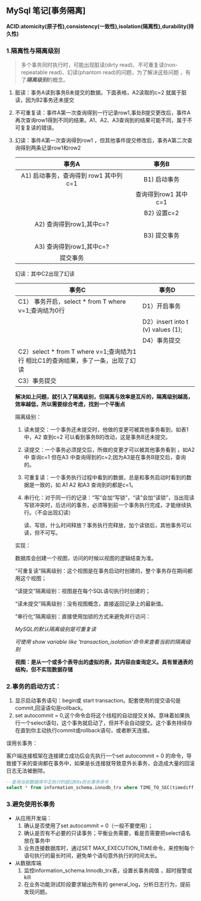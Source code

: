 ## MySql 笔记[事务隔离]

**ACID:atomicity(原子性),consistency(一致性),isolation(隔离性),durability(持久性)**

### 1.隔离性与隔离级别

> 多个事务同时执行时，可能出现脏读(dirty read)、不可重复读(non-repeatable read)、幻读(phantom read)的问题，为了解决这些问题 ，有了***隔离级别***的概念。

1. 脏读：事务A读到事务B未提交的数据。下面表格，A2读取的c=2 就属于脏读，因为B2事务还未提交

2. 不可重复读：事件A第一次查询得到一行记录row1,事处B提交更改后，事件A再次查询row1得到不同的结果。A1、A2、A3查询到的结果可能不同，属于不可复复读的错误。

3. 幻读：事件A第一次查询得到row1 ，但其他事件提交修改后，事务A第二次查询得到两条记录row1和row2

   |                 事务A                 |        事务B         |
   | :-----------------------------------: | :------------------: |
   | A1) 启动事务，查询得到 row1 其中列c=1 |     B1) 启动事务     |
   |                                       | 查询得到row1 其中c=1 |
   |                                       |     B2) 设置c=2      |
   |       A2) 查询得到row1,其中c=?        |                      |
   |                                       |     B3) 提交事务     |
   |       A3) 查询得到row1,其中c=?        |                      |
   |               提交事务                |                      |

   幻读：其中C2出现了幻读

   | 事务C                                                        | 事务D                             |
   | ------------------------------------------------------------ | --------------------------------- |
   | C1） 事务开启，select * from T where v=1;查询结为0行         | D1）开启事务                      |
   |                                                              | D2）insert into t (v) values (1); |
   |                                                              | D4）事务提交                      |
   | C2）select * from T where v=1;查询结为1行 相比C1的查询结果，多了一条，出现了幻读 |                                   |
   | C3）事务提交                                                 |                                   |

   **解决如上问题，就引入了隔离级别，但隔离与效率是互斥的，隔离级别越高，效率越低，所以需要综合考虑，找到一个平衡点**

   隔离级别：

   1. 读未提交：一个事务还未提交时，他做的变更可被其他事务看到，如表1中，A2 查到c=2 可以看到事务B的改动，这是事务B还未提交。

   2. 读提交：一个事务必须提交后，所做的变更才可以被其他事务看到 ，如A2中 查询c=1 但在A3 中查询得到的c=2;因为A3是在事务B提交后，查询的。

   3. 可重复读：一个事务执行过程中看到的数据，总是和事务启动时看到的数据是一致的，如 A1 A2 和A3 查询到的都是c=1。

   4. 串行化：对于同一行的记录：“写”会加“写锁”，“读”会加“读锁”，当出现读写锁冲突时，后访问的事务，必须等到前一个事务执行完成，才能继续执行。（不会出现幻读）

      读、写锁，什么时间释放？事务执行完释放，加个读锁后，其他事务可以读，但不可写。

   实现：

   数据库会创建一个视图，访问的时候以视图的逻辑结查为准。

   “可重复读”隔离级别：这个视图是在事务启动时创建的，整个事务存在期间都用这个视图；

   “读提交”隔离级别：视图是在每个SQL语句执行时创建的；

   “读未提交”隔离级别：没有视图概念，直接返回记录上的最新值。

   “串行化”隔离级别：直接使用加锁的方式来避免并行访问：

   *MySQL的默认隔离级别是可重复读*

   *可使用 show variable like 'transaction_isolation'命令来查看当前的隔离级别*

   **视图：是从一个或多个表导出的虚拟的表，其内容由查询定义。具有普通表的结构，但不实现数据存储**

### 2.事务的启动方式：

1. 显示启动事务语句：begin或 start transaction。配套使用的提交语句是commit,回滚语句是rollback。
2. set autocommit = 0,这个命令会将这个线程的自动提交关掉。意味着如果执行一个select语句，这个事务就启动了，但并不会自动提交。这个事务持续存在直到你主动执行commit或rollback语句，或者断天连接。

误用长事务：

客户端连接框架在连接建立成功后会先执行一个set autocommit = 0 的命令，导致接下来的查询都在事务中，如果是长连接就导致意外长事务，会造成大量的回滚日志无法被删除。

```sql
--查询当前数据库中正执行的超过60s的长事务命令：
select * from information_schema.innodb_trx where TIME_TO_SEC(timediff(now(),trx_started))>60
```

### 3.避免使用长事务

* 从应用开发端：
  1. 确认是否使用了set autocommit = 0（一般不要使用）；
  2. 确认是否有不必要的只读事务；平衡业务需要，看是否需要把select语名放在事务中
  3. 业务连接数据库时，通过SET MAX_EXECUTION_TIME命令，来控制每个语句执行的最长时间，避免单个语句意外执行的时间太长。
* 从数据库端
  1. 监控information_schema.Innodb_trx表，设置长事务阈值 ，超时报警或kill
  2. 在业务功能测试阶段要求输出所有的 general_log，分析日志行为，提前发现问题。







   

   

